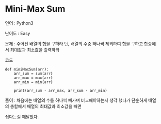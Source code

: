 Mini-Max Sum
=======

언어 : Python3

난이도 : Easy

문제 : 주어진 배열의 합을 구하라 단, 배열의 수중 하나씩 제외하여 합을 구하고 합중에서 최대값과 최소값을 출력하라

코드

<pre><code>def miniMaxSum(arr):
    arr_sum = sum(arr)
    arr_max = max(arr)
    arr_min = min(arr)
    
    print(arr_sum - arr_max, arr_sum - arr_min)</code></pre>

풀이 : 처음에는 배열의 수를 하나씩 빼가며 비교해야하는지 생각 했다가 단순하게 배열의 총합에서 배열의 최대값과 최소값을 빼면

쉽다는걸 깨달았다. 
